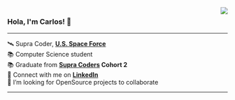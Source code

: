 <img align="right" src="https://komarev.com/ghpvc/?username=gncarlos&color=yellow" />

### Hola, I'm Carlos! 👋
---

🛰 Supra Coder, **[U.S. Space Force][USSF]** <br/>
📚 Computer Science student <br/>
📚 Graduate from **[Supra Coders][supracoder] Cohort 2** <br/>
💬 Connect with me on **[LinkedIn][linkedIn]** <br/>
👯 I’m looking for OpenSource projects to collaborate <br/>

---



[USSF]: https://www.spaceforce.mil/
[supracoder]: http://supracoders.us/projects/
[linkedIn]: https://www.linkedin.com/in/cgacs/
